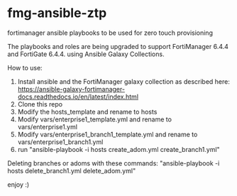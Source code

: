 # fmg-ansible-ztp
fortimanager ansible playbooks to be used for zero touch provisioning

The playbooks and roles are being upgraded to support FortiManager 6.4.4 and FortiGate 6.4.4. using Ansible Galaxy Collections.


How to use:
1. Install ansible and the FortiManager galaxy collection as described here: https://ansible-galaxy-fortimanager-docs.readthedocs.io/en/latest/index.html
2. Clone this repo
3. Modify the hosts_template and rename to hosts
4. Modify vars/enterprise1_template.yml and rename to vars/enterprise1.yml
5. Modify vars/enterprise1_branch1_template.yml and rename to vars/enterprise1_branch1.yml
6. run "ansible-playbook -i hosts create_adom.yml create_branch1.yml"

Deleting branches or adoms with these commands: "ansible-playbook -i hosts delete_branch1.yml delete_adom.yml"

enjoy :)
